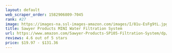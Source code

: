 ```yaml
---
layout: default 
﻿web_scraper_order: 1582906809-7045
rank: #27
image: https://images-na.ssl-images-amazon.com/images/I/81u-EsFg9tL.jpg
title: Sawyer Products MINI Water Filtration System
url: https://www.amazon.com/Sawyer-Products-SP105-Filtration-System/dp/B00TOX6UM6/ref=zg_mw_sporting-goods_27?_encoding=UTF8&psc=1&refRID=2VTEBFM0FKHWWGSXP9AH
reviews: 4.6 out of 5 stars
price: $19.97 - $131.36
---
```

